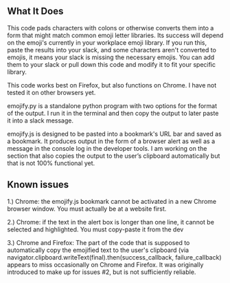 ## What It Does

This code pads characters with colons or otherwise converts them into a form that might match common emoji letter libraries.  Its success will depend on the emoji's currently in your workplace emoji library. If you run this, paste the results into your slack, and some characters aren't converted to emojis, it means your slack is missing the necessary emojis.  You can add them to your slack or pull down this code and modify it to fit your specific library. 

This code works best on Firefox, but also functions on Chrome. I have not tested it on other browsers yet.

emojify.py is a standalone python program with two options for the format of the output. I run it in the terminal and then copy the output to later paste it into a slack message.
 
emojify.js is designed to be pasted into a bookmark's URL bar and saved as a bookmark. It produces output in the form of a browser alert as well as a message in the console log in the developer tools. I am working on the section that also copies the output to the user’s clipboard automatically but that is not 100% functional yet. 
 
  
  ## Known issues 
  
1.) Chrome: the emojify.js bookmark cannot be activated in a new Chrome browser window. You must actually be at a website first. 

2.) Chrome: if the text in the alert box is longer than one line, it cannot be selected and highlighted. You must copy-paste it from the dev 

3.) Chrome and Firefox: The part of the code that is supposed to automatically copy the emojified text to the user's clipboard (via navigator.clipboard.writeText(final).then(success_callback, failure_callback) appears to miss occasionally on Chrome and Firefox. It was originally introduced to make up for issues #2, but is not sufficiently reliable. 

